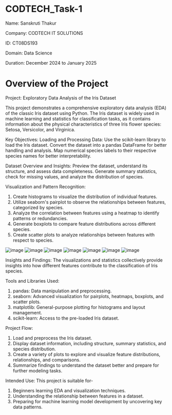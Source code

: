 # CODTECH_Task-1
Name: Sanskruti Thakur

Company: CODTECH IT SOLUTIONS

ID: CT08DS193

Domain: Data Science

Duration: December 2024 to January 2025

# Overview of the Project

Project: Exploratory Data Analysis of the Iris Dataset

This project demonstrates a comprehensive exploratory data analysis (EDA) of the classic Iris dataset using Python. The Iris dataset is widely used in machine learning and statistics for classification tasks, as it contains information about the physical characteristics of three Iris flower species: Setosa, Versicolor, and Virginica.

Key Objectives:
Loading and Processing Data: Use the scikit-learn library to load the Iris dataset. Convert the dataset into a pandas DataFrame for better handling and analysis. Map numerical species labels to their respective species names for better interpretability.

Dataset Overview and Insights: Preview the dataset, understand its structure, and assess data completeness. Generate summary statistics, check for missing values, and analyze the distribution of species.

Visualization and Pattern Recognition: 
1) Create histograms to visualize the distribution of individual features.
2) Utilize seaborn's pairplot to observe the relationships between features, categorized by species.
3) Analyze the correlation between features using a heatmap to identify patterns or redundancies.
4) Generate boxplots to compare feature distributions across different species.
5) Create scatter plots to analyze relationships between features with respect to species.

![image](https://github.com/user-attachments/assets/415b67d0-530a-40ff-9dd0-1dae8fa6c40e)
![image](https://github.com/user-attachments/assets/f532dd13-ab4a-4115-9fd0-d401f1c3ca1f)
![image](https://github.com/user-attachments/assets/d8e7338e-6446-4f74-ae87-f64779ad7fbe)
![image](https://github.com/user-attachments/assets/acc1f384-15b0-483d-a095-ad836cdd63a7)
![image](https://github.com/user-attachments/assets/171612cf-ad54-40d9-80dd-bb9ffbeedc1e)
![image](https://github.com/user-attachments/assets/63022a4a-ac63-4960-8a3c-3a7f56ffd076)
![image](https://github.com/user-attachments/assets/dbffa72a-5103-4eae-8499-d0e327af7265)


Insights and Findings: The visualizations and statistics collectively provide insights into how different features contribute to the classification of Iris species.

Tools and Libraries Used:
1) pandas: Data manipulation and preprocessing.
2) seaborn: Advanced visualization for pairplots, heatmaps, boxplots, and scatter plots.
3) matplotlib: General-purpose plotting for histograms and layout management.
4) scikit-learn: Access to the pre-loaded Iris dataset.

Project Flow: 
1) Load and preprocess the Iris dataset.
2) Display dataset information, including structure, summary statistics, and species distribution.
3) Create a variety of plots to explore and visualize feature distributions, relationships, and comparisons.
4) Summarize findings to understand the dataset better and prepare for further modeling tasks.

Intended Use: This project is suitable for-
1) Beginners learning EDA and visualization techniques.
2) Understanding the relationship between features in a dataset.
3) Preparing for machine learning model development by uncovering key data patterns.

